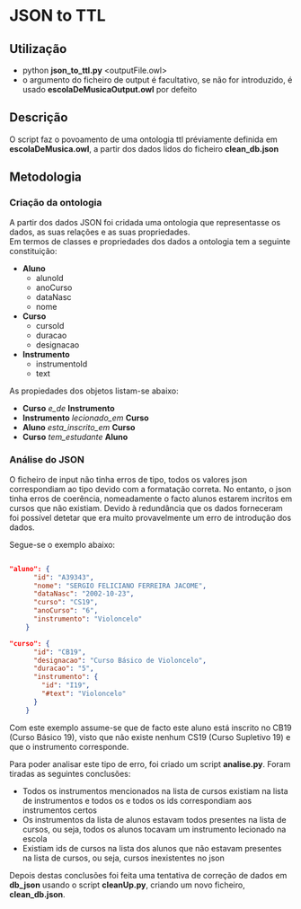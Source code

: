 # JSON to TTL

## Utilização

* python **json_to_ttl.py** <outputFile.owl>
* o argumento do ficheiro de output é facultativo, se não for introduzido, é usado **escolaDeMusicaOutput.owl** por defeito

## Descrição

O script faz o povoamento de uma ontologia ttl préviamente definida em **escolaDeMusica.owl**, a partir dos dados lidos do ficheiro **clean_db.json**

## Metodologia

### Criação da ontologia
A partir dos dados JSON foi cridada uma ontologia que representasse os dados, as suas relações e as suas propriedades.\
Em termos de classes e propriedades dos dados a ontologia tem a seguinte constituição:

* **Aluno**
    * alunoId
    * anoCurso
    * dataNasc
    * nome
* **Curso**
    * cursoId
    * duracao
    * designacao
* **Instrumento**
    * instrumentoId
    * text


As propiedades dos objetos listam-se abaixo:

* **Curso** *e_de* **Instrumento**
* **Instrumento** *lecionado_em* **Curso**
* **Aluno** *esta_inscrito_em* **Curso**
* **Curso** *tem_estudante* **Aluno**



### Análise do JSON
O ficheiro de input não tinha erros de tipo, todos os valores json correspondiam ao tipo devido com a formatação correta. No entanto, o json tinha erros de coerência, nomeadamente o facto alunos estarem incritos em cursos que não existiam. Devido à redundância que os dados forneceram foi possível detetar que era muito provavelmente um erro de introdução dos dados.

Segue-se o exemplo abaixo:

```json

"aluno": {
      "id": "A39343",
      "nome": "SERGIO FELICIANO FERREIRA JACOME",
      "dataNasc": "2002-10-23",
      "curso": "CS19",
      "anoCurso": "6",
      "instrumento": "Violoncelo"
    }

"curso": {
      "id": "CB19",
      "designacao": "Curso Básico de Violoncelo",
      "duracao": "5",
      "instrumento": {
        "id": "I19",
        "#text": "Violoncelo"
      }
    }

```

Com este exemplo assume-se que de facto este aluno está inscrito no CB19 (Curso Básico 19), visto que não existe nenhum CS19 (Curso Supletivo 19) e que o instrumento corresponde.

Para poder analisar este tipo de erro, foi criado um script **analise.py**. Foram tiradas as seguintes conclusões:

* Todos os instrumentos mencionados na lista de cursos existiam na lista de instrumentos e todos os e todos os ids correspondiam aos instrumentos certos
* Os instrumentos da lista de alunos estavam todos presentes na lista de cursos, ou seja, todos os alunos tocavam um instrumento lecionado na escola
* Existiam ids de cursos na lista dos alunos que não estavam presentes na lista de cursos, ou seja, cursos inexistentes no json

Depois destas conclusões foi feita uma tentativa de correção de dados em **db_json** usando o script **cleanUp.py**, criando um novo ficheiro, **clean_db.json**.

